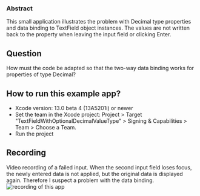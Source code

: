 ### Abstract
This small application illustrates the problem with Decimal type properties and data binding to TextField object instances.
The values are not written back to the property when leaving the input field or clicking Enter.

## Question
How must the code be adapted so that the two-way data binding works for properties of type Decimal?

## How to run this example app?
- Xcode version: 13.0 beta 4 (13A5201i) or newer
- Set the team in the Xcode project: 
  Project > Target "TextFieldWithOptionalDecimalValueType" > Signing & Capabilities > Team > Choose a Team.
- Run the project

## Recording
Video recording of a failed input. When the second input field loses focus, the newly entered data is not applied, but the original data is displayed again. Therefore I suspect a problem with the data binding.
![recording of this app](https://i.stack.imgur.com/4huHT.gif)
